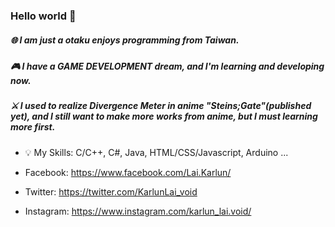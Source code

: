 ### Hello world 👋

##### 🌐 I am just a otaku enjoys programming from Taiwan.
##### 🎮 I have a GAME DEVELOPMENT dream, and I'm learning and developing now.

##### ⚔ I used to realize Divergence Meter in anime "Steins;Gate"(published yet), and I still want to make more works from anime, but I must learning more first.

- 💡 My Skills: C/C++, C#, Java, HTML/CSS/Javascript, Arduino ...

- Facebook: https://www.facebook.com/Lai.Karlun/
- Twitter: https://twitter.com/KarlunLai_void
- Instagram: https://www.instagram.com/karlun_lai.void/
